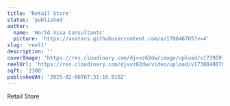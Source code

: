 ```yaml
---
title: 'Retail Store'
status: 'published'
author:
  name: 'World Visa Consultants'
  picture: 'https://avatars.githubusercontent.com/u/178646765?v=4'
slug: 'reel1'
description: ''
coverImage: 'https://res.cloudinary.com/djvvz62dw/image/upload/v1739597629/greywall/reels/ReelCoverImage/WhatsApp_Image_2025-02-15_at_10.43.49_47e1f196_rpmx5c.jpg'
reelUrl: 'https://res.cloudinary.com/djvvz62dw/video/upload/v1738848076/greywall/reels/Video-179_qc68g5.mp4'
sqft: '2300'
publishedAt: '2025-02-06T07:31:16.010Z'
---
```


Retail Store